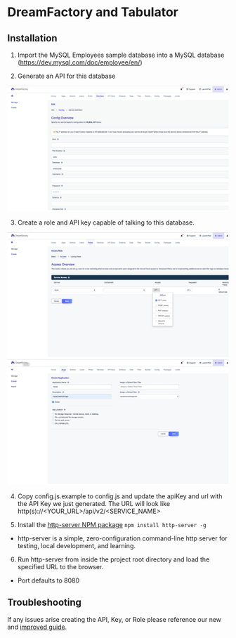 # DreamFactory and Tabulator

## Installation

1. Import the MySQL Employees sample database into a MySQL database (https://dev.mysql.com/doc/employee/en/)

2. Generate an API for this database

![alt text](./createservice.png)

3. Create a role and API key capable of talking to this database.

![alt text](./createrole.png)
![alt text](./createapikey.png)

4. Copy config.js.example to config.js and update the apiKey and url with the API Key we just generated. The URL will look like http(s)://<YOUR_URL>/api/v2/<SERVICE_NAME>

5. Install the [http-server NPM package](https://www.npmjs.com/package/http-server) `npm install http-server -g`
  - http-server is a simple, zero-configuration command-line http server for testing, local development, and learning.

6. Run http-server from inside the project root directory and load the specified URL to the browser.
  - Port defaults to 8080

## Troubleshooting

If any issues arise creating the API, Key, or Role please reference our new and [improved guide](http://guide.dreamfactory.com/docs/#about-this-guide). 
